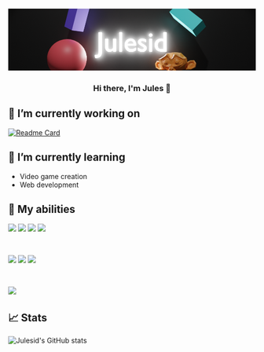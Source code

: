 <p align="center">
  <a href="http://jules.cheminat.free.fr/" target="_blank" rel="noreferrer"><img src="./Julesid_Banner.png" alt="my banner"></a>
</p>

<h3 align="center">
Hi there, I'm Jules 👋
</h3>


## 🔭 I’m currently working on

[![Readme Card](https://github-readme-stats.vercel.app/api/pin/?username=Julesid&repo=basketclub-sio)](https://github.com/Julesid/basketclub-sio)

## 🌱 I’m currently learning

- Video game creation 
- Web development

## 🔧 My abilities

![](https://img.shields.io/badge/Code-HTML5-informational?style=flat&logo=HTML5&color=E34F26)
![](https://img.shields.io/badge/Code-Python-informational?style=flat&logo=Python&color=003B57)
![](https://img.shields.io/badge/Code-Javascript-informational?style=flat&logo=Javascript&color=efd81d)
![](https://img.shields.io/badge/Code-Java-informational?style=flat&logo=openjdk&color=0e88cc)

</br>

![](https://img.shields.io/badge/Style-CSS3-informational?style=flat&logo=CSS3&color=1572B6)
![](https://img.shields.io/badge/Code-C++-informational?style=flat&logo=c%2B%2B&color=659bd3)
![](https://img.shields.io/badge/Code-SQL-informational?style=flat&logo=mysql&color=e58d02)

</br>

![](https://img.shields.io/badge/Tools-GitHub-informational?style=flat&logo=GitHub&color=181717)

## 📈 Stats 

![Julesid's GitHub stats](https://github-readme-stats.vercel.app/api?username=Julesid&theme=transparent&show_icons=true)


